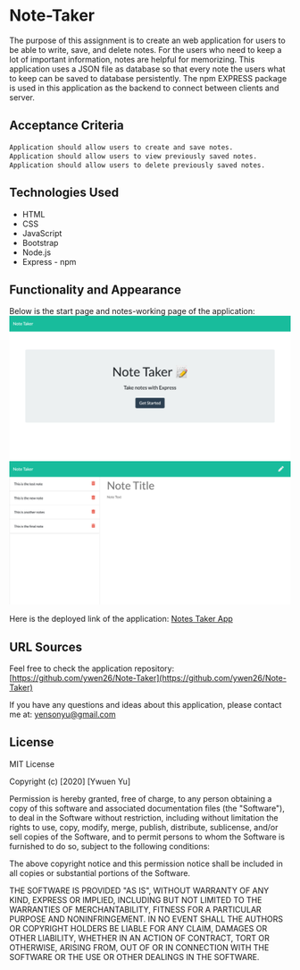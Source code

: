 # Note-Taker

The purpose of this assignment is to create an web application for users to be able to write, save, and delete notes. For the users who need to keep a lot of important information, notes are helpful for memorizing. This application uses a JSON file as database so that every note the users what to keep can be saved to database persistently. The npm EXPRESS package is used in this application as the backend to connect between clients and server.

## Acceptance Criteria

```
Application should allow users to create and save notes.
Application should allow users to view previously saved notes.
Application should allow users to delete previously saved notes.
```

## Technologies Used
* HTML
* CSS
* JavaScript
* Bootstrap
* Node.js
* Express - npm

## Functionality and Appearance

Below is the start page and notes-working page of the application:
![Demo1](./public/assets/images/sc-10.png)
![Demo2](./public/assets/images/sc-11.png)

Here is the deployed link of the application: [Notes Taker App](https://notes-generator.herokuapp.com/)

## URL Sources

Feel free to check the application repository: [https://github.com/ywen26/Note-Taker](https://github.com/ywen26/Note-Taker)

If you have any questions and ideas about this application, please contact me at: <yensonyu@gmail.com>

## License

MIT License

Copyright (c) [2020] [Ywuen Yu]

Permission is hereby granted, free of charge, to any person obtaining a copy of this software and associated documentation files (the "Software"), to deal in the Software without restriction, including without limitation the rights to use, copy, modify, merge, publish, distribute, sublicense, and/or sell copies of the Software, and to permit persons to whom the Software is furnished to do so, subject to the following conditions:

The above copyright notice and this permission notice shall be included in all copies or substantial portions of the Software.

THE SOFTWARE IS PROVIDED "AS IS", WITHOUT WARRANTY OF ANY KIND, EXPRESS OR IMPLIED, INCLUDING BUT NOT LIMITED TO THE WARRANTIES OF MERCHANTABILITY, FITNESS FOR A PARTICULAR PURPOSE AND NONINFRINGEMENT. IN NO EVENT SHALL THE AUTHORS OR COPYRIGHT HOLDERS BE LIABLE FOR ANY CLAIM, DAMAGES OR OTHER LIABILITY, WHETHER IN AN ACTION OF CONTRACT, TORT OR OTHERWISE, ARISING FROM, OUT OF OR IN CONNECTION WITH THE SOFTWARE OR THE USE OR OTHER DEALINGS IN THE SOFTWARE.